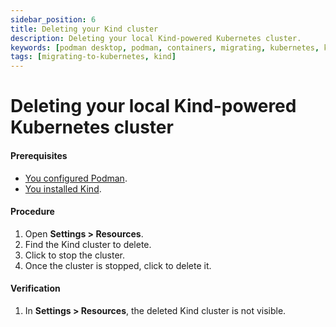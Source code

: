 ```yaml
---
sidebar_position: 6
title: Deleting your Kind cluster
description: Deleting your local Kind-powered Kubernetes cluster.
keywords: [podman desktop, podman, containers, migrating, kubernetes, kind]
tags: [migrating-to-kubernetes, kind]
---
```


# Deleting your local Kind-powered Kubernetes cluster

#### Prerequisites

- [You configured Podman](/docs/onboarding-for-kubernetes/kind/creating-a-kind-cluster).
- [You installed Kind](https://kind.sigs.k8s.io/).

#### Procedure

1. Open **<icon icon="fa-solid fa-cog" size="lg" /> Settings > Resources**.
1. Find the Kind cluster to delete.
1. Click <icon icon="fa-solid fa-stop" size="lg" /> to stop the cluster.
1. Once the cluster is stopped, click <icon icon="fa-solid fa-trash" size="lg" /> to delete it.

#### Verification

1. In **<icon icon="fa-solid fa-cog" size="lg" /> Settings > Resources**, the deleted Kind cluster is not visible.
